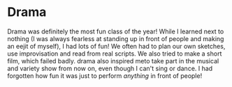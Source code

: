 <html>
<h1>Drama</h1>
<body>
  <p>Drama was definitely the most fun class of the year! While I learned next to nothing (I was always fearless at standing up in front of people and making an eejit of myself), I had lots of fun! We often had to plan our own sketches, use improvisation and read from real scripts. We also tried to make a short film, which failed badly. drama also inspired meto take part in the musical and variety show from now on, even though I can't sing or dance. I had forgotten how fun it was just to perform <em>anything</em> in front of people!</p>
</body>
</html>
